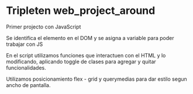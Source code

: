 # Tripleten web_project_around

Primer projecto con JavaScript

Se identifica el elemento en el DOM y se asigna a variable para poder trabajar con JS

En el script utilizamos funciones que interactuen con el HTML y lo modificando, aplicando toggle de clases para agregar y quitar funcionalidades.

Utilizamos posicionamiento flex - grid y querymedias para dar estilo segun ancho de pantalla.